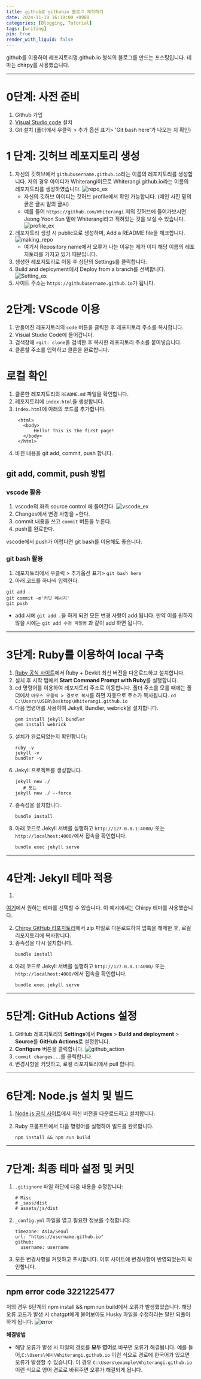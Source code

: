 ```yaml
---
title: github로 githubio 블로그 제작하기
date: 2024-11-10 16:10:00 +0900
categories: [Blogging, Tutorial]
tags: [writing]
pin: true
render_with_liquid: false
---
```


github를 이용하여 레포지토리명.github.io 형식의 블로그를 만드는 포스팅입니다.
테마는 chirpy를 사용했습니다.

<hr>

# 0단계: 사전 준비
1. Github 가입
2. [Visual Studio code](https://code.visualstudio.com/) 설치
3. Git 설치 (폴더에서 우클릭 > 추가 옵션 표기> 'Git bash here'가 나오는 지 확인)

# 1 단계: 깃허브 레포지토리 생성
1. 자신의 깃허브에서 ```githubusername.github.io```라는 이름의 레포지토리를 생성합니다. 저의 경우 아이디가 Whiterangi이므로 Whiterangi.github.io라는 이름의 레포지토리를 생성하였습니다.
   ![repo_ex](https://github.com/Whiterangi/Whiterangi.github.io/blob/main/assets/img/blog%20img/2024-11-10-how-to-make-gitblog/1.png?raw=true)
   - 자신의 깃허브 아이디는 깃허브 profile에서 확인 가능합니다. (메인 사진 밑의 굵은 글씨 밑의 글씨)
   - 예를 들어 ```https://github.com/Whiterangi``` 저의 깃허브에 들어가보시면 Jeong Yoon Sun 밑에 Whiterangi라고 적혀있는 것을 보실 수 있습니다. 
  ![profile_ex](https://github.com/Whiterangi/Whiterangi.github.io/blob/main/assets/img/blog%20img/2024-11-10-how-to-make-gitblog/2.png?raw=true)
2. 레포지토리 생성 시 public으로 생성하며, Add a README file을 체크합니다.
   ![making_repo](https://github.com/Whiterangi/Whiterangi.github.io/blob/main/assets/img/blog%20img/2024-11-10-how-to-make-gitblog/3.png?raw=true)
   - 여기서 Repository name에서 오류가 나는 이유는 제가 이미 해당 이름의 레포지토리를 가지고 있기 때문입니다. 
3. 생성한 레포지토리로 이동 후 상단의 Settings를 클릭합니다.
4. Build and deployment에서 Deploy from a branch를 선택합니다. 
   ![Setting_ex](https://github.com/Whiterangi/Whiterangi.github.io/blob/main/assets/img/blog%20img/2024-11-10-how-to-make-gitblog/4.png?raw=true)
5. 사이트 주소는 ```https://githubusername.github.io```가 됩니다. 

# 2단계: VScode 이용
1. 만들어진 레포지토리의 ```code``` 버튼을 클릭한 후 레포지토리 주소를 복사합니다.  
2. Visual Studio Code에 들어갑니다. 
3. 검색창에 ```>git: clone```을 검색한 후 복사한 레포지토리 주소를 붙여넣습니다. 
4. 클론할 주소를 입력하고 클론을 완료합니다.

# 로컬 확인
1. 클론한 레포지토리의 ```README.md``` 파일을 확인합니다.
2. 레포지토리에 ```index.html```을 생성합니다.
3. ```index.html```에 아래의 코드를 추가합니다.
   ```
    <html>
	  <body>
		  Hello! This is the first page!
	  </body>
    </html>
   ```
4. 바뀐 내용을 git add, commit, push 합니다.

## git add, commit, push 방법
### vscode 활용
1. vscode의 좌측 source control 에 들어간다.
   ![vscode_ex](https://github.com/Whiterangi/Whiterangi.github.io/blob/main/assets/img/blog%20img/2024-11-10-how-to-make-gitblog/5.png?raw=true)
2. Changes에서 변경 사항을 +한다.
3. commit 내용을 쓰고 ```commit``` 버튼을 누른다.
4. push를 완료한다.

vscode에서 push가 어렵다면 git bash를 이용해도 좋습니다.
### git bash 활용
1. 레포지토리에서 우클릭 > 추가옵션 표기> ```git bash here```
2. 아래 코드를 하나씩 입력한다.
```
git add . 
git commit -m'커밋 메시지'
git push
```
- add 시에 ```git add .```을 하게 되면 모든 변경 사항이 add 됩니다. 만약 이를 원하지 않을 시에는 ```git add 수정 파일명``` 과 같이 add 하면 됩니다.


<hr>

# 3단계: Ruby를 이용하여 local 구축
1. [Ruby 공식 사이트](https://rubyinstaller.org/)에서 Ruby + Devkit 최신 버전을 다운로드하고 설치합니다.
2. 설치 후 시작 탭에서 **Start Command Prompt with Ruby**를 실행합니다.
3. cd 명령어를 이용하여 레포지토리 주소로 이동합니다. 폴더 주소를 모를 때에는 폴더에서 ```마우스 우클릭 > 경로로 복사```를 하면 자동으로 주소가 복사됩니다. 
   ```cd C:\Users\USER\Desktop\Whiterangi.github.io```
4. 다음 명령어를 사용하여 Jekyll, Bundler, webrick을 설치합니다.
   ```
   gem install jekyll bundler
   gem install webrick
   ```
5. 설치가 완료되었는지 확인합니다:
   ```
   ruby -v
   jekyll -v
   bundler -v
   ```
6. Jekyll 프로젝트를 생성합니다.
   ```
   jekyll new ./
      # 또는
   jekyll new ./ --force
   ```
7. 종속성을 설치합니다.
   ```
   bundle install
   ```
8. 아래 코드로 Jekyll 서버를 실행하고 ```http://127.0.0.1:4000/``` 또는 ```http://localhost:4000/```에서 접속을 확인합니다.
   ```
   bundle exec jekyll serve
   ```

<hr>

# 4단계: Jekyll 테마 적용

1. 
[여기](http://jekyllthemes.org)에서 원하는 테마를 선택할 수 있습니다. 이 예시에서는 Chirpy 테마를 사용했습니다.

2. [Chirpy GitHub 리포지토리](https://github.com/cotes2020/jekyll-theme-chirpy)에서 zip 파일로 다운로드하여 압축을 해제한 후, 로컬 리포지토리에 복사합니다.
3. 종속성을 다시 설치합니다.
   ```
   bundle install
   ```
4. 아래 코드로 Jekyll 서버를 실행하고 ```http://127.0.0.1:4000/``` 또는 ```http://localhost:4000/```에서 접속을 확인합니다.
   ```
   bundle exec jekyll serve
   ```

<hr>

# 5단계: GitHub Actions 설정

1. GitHub 레포지토리의 **Settings**에서 **Pages** > **Build and deployment** > **Source**를 **GitHub Actions**로 설정합니다.
2. **Configure** 버튼을 클릭합니다.
![github_action](https://github.com/Whiterangi/Whiterangi.github.io/blob/main/assets/img/blog%20img/2024-11-10-how-to-make-gitblog/6.png?raw=true)
3. ```commit changes...```를 클릭합니다.
4. 변경사항을 커밋하고, 로컬 리포지토리에서 pull 합니다.

<hr>

# 6단계: Node.js 설치 및 빌드
1. [Node.js 공식 사이트](https://nodejs.org/)에서 최신 버전을 다운로드하고 설치합니다.

2. Ruby 프롬프트에서 다음 명령어를 실행하여 빌드를 완료합니다.
   ```
   npm install && npm run build
   ```

<hr>

# 7단계: 최종 테마 설정 및 커밋

1. `.gitignore` 파일 하단에 다음 내용을 수정합니다:
   ```
   # Misc
   # _sass/dist
   # assets/js/dist
   ```
2. `_config.yml` 파일을 열고 필요한 정보를 수정합니다:
   ```
   timezone: Asia/Seoul
   url: "https://username.github.io"
   github:
     username: username
   ```
3. 모든 변경사항을 커밋하고 푸시합니다. 이후 사이트에 변경사항이 반영되었는지 확인합니다.

<hr>

## npm error code 3221225477
저의 경우 6단계의 npm install && npm run build에서 오류가 발생했었습니다. 해당 오류 코드가 발생 시 chatgpt에게 물어보아도 Husky 파일을 수정하라는 말만 되풀이하게 됩니다.
![error](https://github.com/Whiterangi/Whiterangi.github.io/blob/main/assets/img/blog%20img/2024-11-10-how-to-make-gitblog/7.png?raw=true)

**해결방법**
- 해당 오류가 발생 시 파일의 경로를 **모두 영어**로 바꾸면 오류가 해결됩니다. 
예를 들어,```C:\Users\예시\Whiterangi.github.io``` 이런 식으로 경로에 한국어가 있으면 오류가 발생할 수 있습니다. 이 경우 ```C:\Users\example\Whiterangi.github.io``` 이런 식으로 영어 경로로 바꿔주면 오류가 해결되게 됩니다.